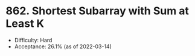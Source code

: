 # 862. Shortest Subarray with Sum at Least K
- Difficulty: Hard
- Acceptance: 26.1% (as of 2022-03-14)
